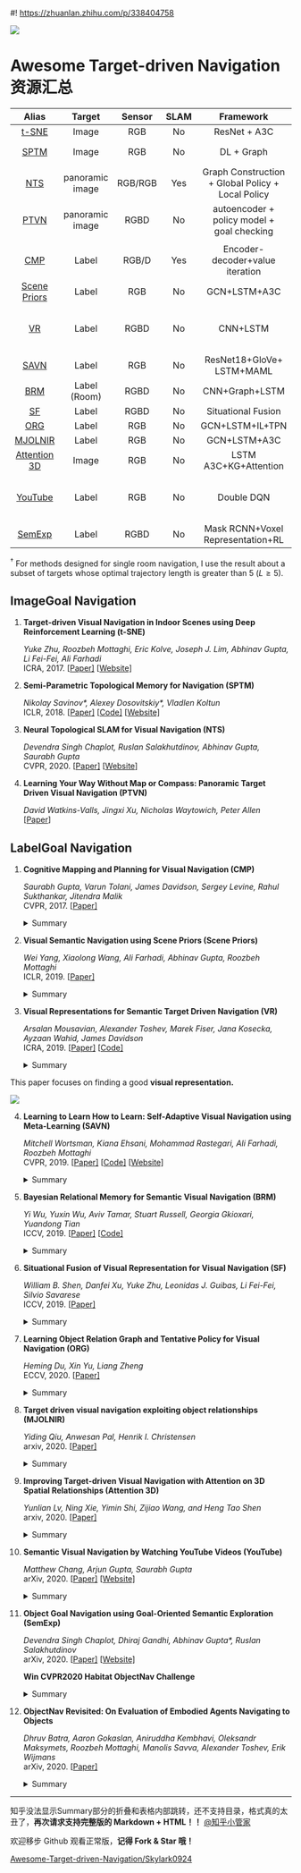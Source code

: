 #! https://zhuanlan.zhihu.com/p/338404758

![](https://pic4.zhimg.com/80/v2-e593771d9cc15546f31cfcfaa8459e2a.gif)

# Awesome Target-driven Navigation 资源汇总

|      Alias      | Target | Sensor  | SLAM |                          Framework                           |  Dataset  |    SR     |    SPL    | Note |
| :-------------------: | :-----: | :--: | :----------------------------------------------------------: | :-------: | :-------: | :-------: | :----: | :--: |
| [t-SNE](#t-SNE) |         Image         |   RGB   |  No  |                         ResNet + A3C                         |  AI2THOR  |     -     |     -     |      |
|  [SPTM](#SPTM)  |         Image         |   RGB   |  No  |                          DL + Graph                          | game Doom |     1     |     -     |      |
|   [NTS](#NTS)   |    panoramic image    | RGB/RGB | Yes  |    Graph Construction + Global Policy +<br />Local Policy    |  Gibson   | 0.55/0.63 | 0.38/0.43 |      |
|  [PTVN](#PTVN)  |    panoramic image    |  RGBD   |  No  |       autoencoder + policy  model +<br />goal checking       |   MP3D    |  0.8125   |  0.6614   |      |
|                 |                       |         |      |                                                              |           |           |           |      |
|       [CMP](#CMP)       |         Label         |   RGB/D   |      Yes |            Encoder-decoder+value iteration                                                 |    S3DIS + MP3D       |       0.638    |        0.228   |      |
| [Scene Priors](#Scene_Priors) |         Label         |   RGB   |  No  |                         GCN+LSTM+A3C                         |  AI2THOR  |   0.649   |   0.304   |      |
| [VR](#VR) |         Label         |   RGBD   |  No  |                         CNN+LSTM                         |  Active Vision Dataset (AVD)  |   0.54   |   -   |      |
|    [SAVN](#SAVN)    |         Label         |   RGB   |  No  |                ResNet18+GloVe+<br />LSTM+MAML                |  AI2THOR  |   0.287   |   0.139   |      |
|    [BRM](#BRM)    |         Label (Room)       |   RGBD   |  No  |                CNN+Graph+LSTM              |  House3D  |   0.231   |   0.045   |      |
|    [SF](#SF)    |         Label      |   RGBD   |  No  |                Situational Fusion              |  MP3D  |   0.44   |   -   |      |
|    [ORG](#ORG)    |         Label      |   RGB   |  No  |                GCN+LSTM+IL+TPN            |  AI2THOR  |   0.607   |   0.385  |      |
|     [MJOLNIR](#MJOLNIR)     |         Label         |   RGB   |  No  |                         GCN+LSTM+A3C                         |  AI2THOR  |   0.50   |   0.209    |      |
| [Attention 3D](#Attention_3D) |         Image         |   RGB   |  No  | LSTM A3C+KG+Attention |  AI2THOR  |   0.419   |   0.072   |      |
| [YouTube](#YouTube) |         Label         |   RGB   |  No  | Double DQN |  YouTube House Tours Dataset  |   0.79  |   0.53   |      |
| [SemExp](#SemExp) |         Label         |   RGBD   |  No  | Mask RCNN+Voxel Representation+RL |  MP3D  |   0.360   |  0.144    |

$^\dagger$ For methods designed for single room navigation, I use the result about a subset of targets whose optimal trajectory length is greater than 5 ($L\ge 5$).



## ImageGoal Navigation

1. **Target-driven Visual Navigation in Indoor Scenes using Deep Reinforcement Learning (<a id='t-SNE'>t-SNE</a>)**
   
   *Yuke Zhu, Roozbeh Mottaghi, Eric Kolve, Joseph J. Lim, Abhinav Gupta, Li Fei-Fei, Ali Farhadi* <br>
   ICRA, 2017. [[Paper\]](https://arxiv.org/abs/1609.05143) [[Website\]](https://prior.allenai.org/projects/target-driven-visual-navigation)

2. **Semi-Parametric Topological Memory for Navigation (<a id='SPTM'>SPTM</a>)**

   *Nikolay Savinov\*, Alexey Dosovitskiy\*, Vladlen Koltun* <br>
   ICLR, 2018. [[Paper\]](https://arxiv.org/pdf/1803.00653.pdf) [[Code\]](https://github.com/nsavinov/SPTM) [[Website\]](https://sites.google.com/view/SPTM)
   
3. **Neural Topological SLAM for Visual Navigation (<a id='NTS'>NTS</a>)**

   *Devendra Singh Chaplot, Ruslan Salakhutdinov, Abhinav Gupta, Saurabh Gupta* <br>
   CVPR, 2020. [[Paper\]](https://arxiv.org/pdf/2005.12256.pdf) [[Website\]](https://devendrachaplot.github.io/projects/Neural-Topological-SLAM)

4. **Learning Your Way Without Map or Compass: Panoramic Target  Driven Visual Navigation (<a id='PTVN'>PTVN</a>)**

   *David Watkins-Valls, Jingxi Xu, Nicholas Waytowich, Peter Allen*<br>
   \[[Paper](https://arxiv.org/pdf/1909.09295.pdf)\] 



## LabelGoal Navigation

1. **Cognitive Mapping and Planning for Visual Navigation (<a id='CMP'>CMP</a>)** 

   *Saurabh Gupta, Varun Tolani, James Davidson, Sergey Levine, Rahul Sukthankar, Jitendra Malik* <br>
   CVPR, 2017. [[Paper\]](https://arxiv.org/abs/1702.03920)

   <details>
   <summary>Summary</summary>

   Two key ideas:
   - a unified joint architecture for mapping and planning, such that the mapping is driven by the needs of the task;
   - a spatial memory with the ability to plan given an incomplete set of observations about the world. 
   
   CMP constructs a **top-down belief map** of the world and applies a **differentiable neural net planner** to produce the next action at each time step.
   
   **Network architecture**
   
   ![](https://pic4.zhimg.com/80/v2-43552d5cb2a856237915379ef05291cd.png)
   
   **Architecture of the mapper**
   
   ![](https://pic4.zhimg.com/80/v2-5d49149502c60e56e719faa306980afb.png)
   
   **Architecture of the hierarchical planner**
   
   ![](https://pic4.zhimg.com/80/v2-d07a07b61fe7c345d860729f385adb9f.png)
   </details>
   
2. **Visual Semantic Navigation using Scene Priors (<a id='Scene_Priors'>Scene Priors</a>)**

   *Wei Yang, Xiaolong Wang, Ali Farhadi, Abhinav Gupta, Roozbeh Mottaghi* <br>
   ICLR, 2019. [[Paper\]](https://arxiv.org/abs/1810.06543)

   <details>
   <summary>Summary</summary>

   They address navigation to **novel objects** or navigating in **unseen scenes** using **scene priors**, like human does.

   **Scene Priors**

   ![](https://pic4.zhimg.com/80/v2-85dd34e75e15aa6dd8340df9b394a40a.png)

   **Architecture**

   ![](https://pic4.zhimg.com/80/v2-f9aa32fe76ee17e120791f3dc8d95c3b.png)

   **GCN for relation graph embedding**

   ![](https://pic4.zhimg.com/80/v2-a2a7b13c4d6e6b4efe1ca2499989b00c.png)
   </details>

3. **Visual Representations for Semantic Target Driven Navigation (<a id='VR'>VR</a>)**

   *Arsalan Mousavian, Alexander Toshev, Marek Fiser, Jana Kosecka, Ayzaan Wahid, James Davidson* <br>
   ICRA, 2019. [[Paper\]](https://arxiv.org/pdf/1805.06066.pdf) [[Code\]](https://github.com/arsalan-mousavian/Navigation)

   <details>
   <summary>Summary</summary>
   
   

This paper focuses on finding a good **visual representation.**

![](https://pic4.zhimg.com/80/v2-673402901ca447c11dc3e97c6f8acd29.png)
   </details>

4. **Learning to Learn How to Learn: Self-Adaptive Visual Navigation using Meta-Learning (<a id='SAVN'>SAVN</a>)**

   *Mitchell Wortsman, Kiana Ehsani, Mohammad Rastegari, Ali Farhadi, Roozbeh Mottaghi* <br>
   CVPR, 2019. [[Paper\]](https://arxiv.org/abs/1812.00971) [[Code\]](https://github.com/allenai/savn) [[Website\]](https://prior.allenai.org/projects/savn)

   <details>
   <summary>Summary</summary>

   This paper uses **Meta-reinforcement learning** to construct an interaction loss for self-adaptive visual navigation. 

   ![](https://pic4.zhimg.com/80/v2-1d03aa2a1cb863d450ffd3f530957d2f.png)
   </details>

5. **Bayesian Relational Memory for Semantic Visual Navigation (<a id='BRM'>BRM</a>)**

   *Yi Wu, Yuxin Wu, Aviv Tamar, Stuart Russell, Georgia Gkioxari, Yuandong Tian* <br>
   ICCV, 2019. [[Paper\]](https://arxiv.org/abs/1909.04306) [[Code\]](https://github.com/jxwuyi/HouseNavAgent)

   <details>
   <summary>Summary</summary>

   Construct a probabilistic relation graph to learn the relationship or a topological memory of house layout.

   ![](https://pic4.zhimg.com/80/v2-096989e15a9789eed2c50e2a00aff508.png)
   </details>

6. **Situational Fusion of Visual Representation for Visual Navigation (<a id='SF'>SF</a>)**

   *William B. Shen, Danfei Xu, Yuke Zhu, Leonidas J. Guibas, Li Fei-Fei, Silvio Savarese* <br>
   ICCV, 2019. [[Paper\]](https://arxiv.org/abs/1908.09073)

   <details>
   <summary>Summary</summary>

   This paper aims at fusing multiple visual representations, such as Semantic Segment, Depth Perception, Object Class, Room Layout and Scene Class.

   They develop an action-level representation fusion scheme, which predicts an action candidate from each representation and adaptively consolidate these action candidates into the final action.

   ![](https://pic4.zhimg.com/80/v2-481cb84a66ab02e811cebd3b35456713.png)

   ![](https://pic4.zhimg.com/80/v2-1a442d44e9eb37dd851cd6fe4a1d1160.png)

   </details>

7. **Learning Object Relation Graph and Tentative Policy for Visual Navigation (<a id='ORG'>ORG</a>)**

   *Heming Du, Xin Yu, Liang Zheng* <br>
   ECCV, 2020. [[Paper\]](https://arxiv.org/abs/2007.11018)

   <details>
   <summary>Summary</summary>

   Aiming to learn informative visual representation and robust navigation policy, this paper proposes three complementary techniques, **object relation graph** (ORG), **trial-driven imitation learning** (IL), and a memory-augmented **tentative policy network** (TPN). 

   - ORG improves visual representation learning by integrating object relationships;
   - Both Trial-driven IL and TPN underlie robust navigation policy, in- structing the agent to escape from deadlock states, such as looping or being stuck;
   - IL is used in training, TPN for testing.
   
   ![](https://pic4.zhimg.com/80/v2-ed80c99ad90f5f2395b773045dbcc2fc.png)

   </details>

8. **Target driven visual navigation exploiting object relationships (<a id='MJOLNIR'>MJOLNIR</a>)** 

   *Yiding Qiu, Anwesan Pal, Henrik I. Christensen* <br>
   arxiv, 2020. [[Paper\]](http://arxiv.org/abs/2003.06749)

   <details>
   <summary>Summary</summary>

   They present Memory-utilized Joint hierarchical Object Learning for Navigation in Indoor Rooms (MJOLNIR)1, a target-driven visual navigation algorithm, which considers the inherent relationship between target objects, along with the more salient parent objects occurring in its surrounding.

   **MJOLNIR architecture**
   ![](https://pic4.zhimg.com/80/v2-33081b0bf51da76462fe1f49044d9929.png)

   **The novel CGN architecture**
   ![](https://pic4.zhimg.com/80/v2-d4e0edf649cd242c7ca7e5da06327563.png)
   </details>

9. **Improving Target-driven Visual Navigation with Attention on 3D Spatial Relationships (<a id='Attention_3D'>Attention 3D</a>)**

   *Yunlian Lv, Ning Xie, Yimin Shi, Zijiao Wang, and Heng Tao Shen* <br>
   arxiv, 2020. [[Paper\]](http://arxiv.org/abs/2005.02153)
   
   <details>
   <summary>Summary</summary>

   To address the **generalization and automatic obstacle avoidance** issues, we incorporate two designs into classic DRL framework: attention on 3D knowledge graph (KG) and target skill extension (TSE) module.

   - visual features and 3D spatial representations to learn navigation policy;
   - TSE module is used to generate sub-targets which allow agent to learn from failures.

   **Framework**

   ![](https://pic4.zhimg.com/80/v2-dce76c5ad0153abafd662d820c271eb6.png)

   **3D spatial representations**

   ![](https://pic4.zhimg.com/80/v2-5fd5e6a2620976fb678eeda7505ea9da.png)
   </details>

10. **Semantic Visual Navigation by Watching YouTube Videos (<a id='YouTube'>YouTube</a>)**
    
    *Matthew Chang, Arjun Gupta, Saurabh Gupta* <br>
    arXiv, 2020. [[Paper\]](https://arxiv.org/pdf/2006.10034.pdf) [[Website\]](https://matthewchang.github.io/value-learning-from-videos/)

      <details>
      <summary>Summary</summary>

      This paper **learns and leverages such semantic cues** for navigating to objects of interest in novel environments, **by simply watching YouTube videos**. They believe that these priors can improve efficiency for navigation in novel environments. 

      ![](https://pic4.zhimg.com/80/v2-a70ca29ea708b48b47735fcdd1b0c813.png)

      </details>

11. **Object Goal Navigation using Goal-Oriented Semantic Exploration (<a id='SemExp'>SemExp</a>)**

    *Devendra Singh Chaplot, Dhiraj Gandhi, Abhinav Gupta\*, Ruslan Salakhutdinov* <br>
    arXiv, 2020. [[Paper\]](https://arxiv.org/pdf/2007.00643.pdf) [[Website\]](https://devendrachaplot.github.io/projects/semantic-exploration)

    **Win CVPR2020 Habitat ObjectNav Challenge**
    

      <details>
      <summary>Summary</summary>

      They propose a modular system called, ‘**Goal- Oriented Semantic Exploration (SemExp)**’ which builds an episodic semantic map and uses it to explore the environment efficiently based on the goal object category.

      - It builds top-down metric maps, which adds extra channels to encode semantic categories explicitly;
      - Instead of using a coverage maximizing goal-agnostic exploration policy based only on obstacle maps, we train a goal-oriented semantic exploration policy which learns semantic priors for efficient navigation.

      **Framework**

      ![](https://pic4.zhimg.com/80/v2-cd820d5ebb9f890f6cfe1244a2609880.png)

      **Semantic Mapping**

      ![](https://pic4.zhimg.com/80/v2-c397c2ee6e0e18eb5b3f93d31a25d7f3.png)

      </details>

12. **ObjectNav Revisited: On Evaluation of Embodied Agents Navigating to Objects**

    *Dhruv Batra, Aaron Gokaslan, Aniruddha Kembhavi, Oleksandr Maksymets, Roozbeh Mottaghi, Manolis Savva, Alexander Toshev, Erik Wijmans* <br>
    arXiv, 2020. [[Paper\]](https://arxiv.org/abs/2006.13171)

      <details>
      <summary>Summary</summary>
    
      **This paper is not a research paper.** They summarize the ObjectNav task and introduce popular datasets (Matterport3D, AI2-THOR) and Challenges (Habitat 2020 Challenge Habitat, RoboTHOR 2020 Challenge RoboTHOR).

      </details>

---

知乎没法显示Summary部分的折叠和表格内部跳转，还不支持目录，格式真的太丑了，**再次请求支持完整版的 Markdown + HTML！！**
[@知乎小管家](https://www.zhihu.com/people/zhihuadmin)

欢迎移步 Github 观看正常版，**记得 Fork & Star 哦！**

[Awesome-Target-driven-Navigation/Skylark0924](https://github.com/Skylark0924/Awesome-Target-driven-Navigation)

